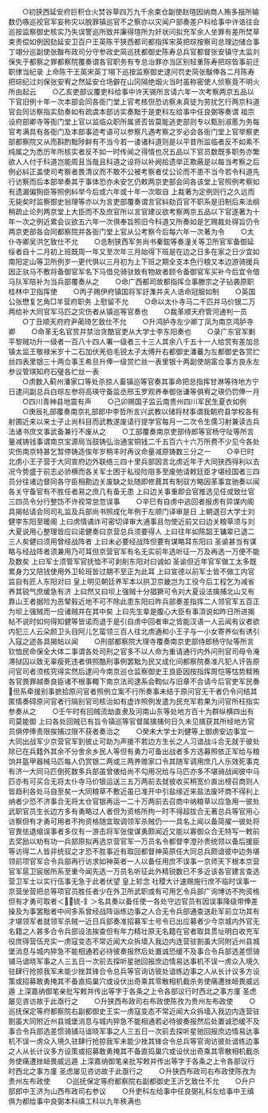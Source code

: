 <!-- { "loadSidebar": true } -->
　　○初狭西延安府巨积仓火焚谷草四万九千余束仓副使赵瑄因纳商人贿多报所输数仍嗾巡视官军妄称灾以脱罪镇巡官不之察亦以灾闻户部奏差户科给事中许诰往会巡按监察御史核实乃失误警巡所致并廉得瑄所为奸状问拟充军余人坐罪有差所焚草束责偿如例因劾延安卫百户王英陈干狭西都司都指挥宋英把琮按察司总理边储佥事丁翊分巡副使张黻布政司分守参政史简巡抚都御史陈寿总兵官都督张安镇守太监刘保失于都察之罪都察院覆奏谓各官职务有专总治罪亦当区别轻重陈寿把琮皆事前迁职律当纪录  上命陈干王英宋英丁珝下巡按监察御史逮问罚史简张黻俸各二月陈寿把琮纪过刘保张安宥之然延安仓场僻在山冈隔绝烟火当时虽称密使人侦察竟不明火所由起云
　　○乙亥吏部议覆吏科给事中许天锡所言请六年一次考察两京五品以下官旧例十年一次本部会同各衙门堂上官考核但恐访察未真徒为劳扰乞行两京科道官会同访察指实劾奏如有疏虞本部访实奏黜于是吏科左给事中任良弼等奏谓  祖宗设府部卿寺等衙门堂上官以监临众职所属贤否皆莫能逃吏部则专以甄别淑慝为务每官考满具有各衙门及本部事迹考语可以参察凡遇考察之岁必会各衙门堂上官举察吏部都察院又从而斟酌黜陟鲜有不当今若一诿诸科道则是以平昔所监临者反不如素不纯属之为悉历年所核实者反不如一时传闻之得情也况五品以下官员数既多职务亦繁欲人人付于科道岂能周且当哉且科道之设将以补阙拾遗举正欺蔽是以每当考察之后例必紏正盖使司考察者畏清议而不敢不公被考察者仗公论而不患不当今若令科道先行访察而后本部举奏其于事体恐亦未安乞仍敕两京吏部会同各该堂上官照例考察如有遗漏偏狥臣等照例紏举今后或六年或十年一次取自  上裁著为定例则行之久远而无毙矣时监察御史翁理等亦以为言吏部覆奏谓言官紏劾百官不职系是旧制后来法纲稍疏止论列两京堂上大臣而不及庶官所以言官建议欲考察两京五品以下官遂著为十年一次之例近累会议欲五六年一次俱奉旨照旧今科道又所奏如是乞赐裁处得旨仍令两京吏部各会同都察院并各衙门堂上官从公考察今后每六年一次著为令
　　○太仆寺卿吴洪乞致仕不允
　　○总制狭西军务尚书秦鋐等奏潼关等卫所官军备御延绥者自十二月初上班既周一年又至次年三月始得下班是在边之日多在家之日少宜如南阳定山等卫所例岁一更代俱以三月初为上下班之期全支本色行粮又本边游骑援兵因正驮马不敷将备御官军名下马借兑骑驮致有物故者顾令备御官军买补今后宜令借马队军陪补为当兵部覆奏从之
　　○命广西都司故都指挥佥事滕宗之子钻袭原职桂林中卫指挥使
　　○丙子赐伊府镇国将军訏潗并夫人诰命冠服如制
　　○英国公张懋复乞角□羊营府职务  上慰留不允
　　○命以太仆寺马二千匹并马价银二万两给补大同官军马匹之灾伤者从镇巡等官奏也
　　○裁革顺天府管河通判一员
　　○丁丑顺天府府尹蔺琦乞致仕不允
　　○升鸿胪寺左少卿丁凤为南京鸿胪寺卿
　　○命革无名官赏并禁治贪酷官吏从大学士李东阳奏也
　　○录广东官军剿平黎贼功升一级者一百八十四人署一级者三十三人其余八千五十一人给赏有差加总镇太监王敬禄米岁十二石加伏羌伯毛锐太子太傅升右都御史潘蕃为左都御史各赏纻丝四表里银三十两佥事王希旦升俸一级赏纻丝一表里银十两副使胡富佥事方良永左参议管琪知府石璧各纻丝一表  
　　○虏数入蓟州潘家口等处杀掠人畜镇巡等官奏其事命把总指挥甘淋等待地方宁日逮问副总兵白琮左参将高瑛守备监丞邢玉罗观养奉御张谦等俱宥之瑛仍罚俸一月
　　○四川青神县地震有声
　　○己卯赐国子监云南贵州四川军民生夏衣如例
　　○庚辰礼部覆奏南京礼部郎中李哲所言兴武教以储将材事谓我朝府县学校各有射圃近来以来士子止尚科目而武教遂废请行提学官每月一二次令生儒习射兼读古兵法诸书庶文事武备兼行不废从之
　　○工部覆奏南京吏部侍郎等官杨守阯等所言量减铸钱事谓南京宝源局当鼓铸弘治通宝铜钱二千五百六十六万所费不少见今各处灾伤南京特甚乞暂停铸造俟年岁稍丰时再议命量减原铸数三分之一
　　○辛巳时北虏小王子营于大同宣府边外联络三四十里兵部因言北虏近年于大同狭西得利以去况今势盛于前志必骄横而各关军士困于私役险阻多至废弛请敕廷臣才堪经国者三四员分往诸边督同各守臣相勘边关废缺之处随即修葺其有制驭方略因革事宜驰奏以闻各关守备官有不胜任者易之庶几有备无患  上曰边关事重即会官推选见任或致仕官三四员令分行整饬不许视常怠忽误事
　　○辛巳有自虏中逃回者报虏有异谋内阁具揭帖请会同司礼监及兵部尚书照成化年例于左顺门译审是日  上朝退召大学士刘健李东阳至暖阁  上曰虏情谲诈可密切译审大通事且勿使近前又曰边关粮草须与刘大夏说用心整理皆应曰诺健奏曰京营总兵须要得人  上曰往年如陈韶王镛辈已退二三人矣健曰须用曾经战阵者  上曰未必要经战阵但要有谋略耳东阳曰  圣谕甚当有谋略与经战阵者须兼用乃可耳但京营官军有名无实前年选听征一万及再选一万便不能及数矣  上曰军士须管军官抚恤不可剥削东阳对曰诚如  圣谕但近年官军做工太多既累身力又陪钱使用外卫轮班皆过期不至正为此耳  上曰宣德以前军士皆不做工内官监自有匠人东阳对曰  皇上明见朝廷养军本以拱卫京畿岂为工役今后工程乞为减省养其锐气庶缓急有济  上曰然又曰坝上强贼十分猖獗可令刘大夏设法擒捕北山又有靠山王者据险为恶辇毂近地不可不除此患东阳曰昨兵部奏差指挥二人领官军五百正为坝上强贼而一应诸贼并在其中矣  上曰先生辈是腹心大臣有事湏说如昨日所进揭帖不说时如何得知健等皆诺而退于是引自虏中回者审之皆能汉语一人云闻有议者欲内犯三人云朵颜卫头目阿儿乞蛮领三百人往北虏通和小王子与一小女寄养似有诱引入寇之迹各具揭帖以闻
　　○刑部都察院大理寺覆奏南京吏部侍郎杨守阯等所言钦恤民命保全大体二事谓各处司刑之官多不以人命为重请通行内外问刑官司毋令淹滞狱囚以致无辜瘦死违者俱照酷刑事例罢黜为民又成化间都察院奏准凡犯人讦告原问官司者须核究得实然后逮问今南京巡仓监察御史王良臣因按指挥周恺等怙势黩贿各官畏罪越奏良臣诸不根事輙下南京法司逮系会鞫似与旧章不合请今后官吏军民奏但系牵援别事摭拾原问官者照例立案不行所奏事未结于原问官无干者仍令问结其匿情奏碍原问官者行隔别官司核治如有虚诈照例发遣为民充军若果为问官所枉指实参奏从之
　　○壬午时有回贼流劫直隶及河南山东等处地方百十为群纵横四出有司莫能御  上曰各处回贼已有旨令镇巡等官督属擒捕何日久未见擒获其所经地方官员俱停俸责限挨捕过限不获者奏治之
　　○癸未大学士刘健等上御虏安边事宜一大同出战军少京营官军到彼止可助为声援不若边方生长之人习谙战斗合无就于彼处除已在兵籍外其余不分舍余乡民人等但有勇力可备出战者多方选募照依正军给与粮饷并盔甲器械马匹每人仍赏银二两或三两养赡家口令其随军调用庶几人乐效死事克有济一大同马匹倒死数多兵部虽曾俵给尚不勾用况给与马匹亦多不堪骑战闻彼中马匹亦有可买合无将太仆寺马价银运送三五万两前去就彼收买稍宽价直出榜召商则人皆趋利各处马自至矣一大同粮草不敷近虽已准开中引盐缘近来盐法废坏商不得利上纳者少恐不济事合无将太仓官银再运一二十万两前去召商中纳粮草以应急用一彼处武职官员生长边方多有勇略过人者但为资格所拘一时不得超拔合无著总兵等官用心访察但有才勇可用者不拘资格随宜取调领军杀贼仍一一具名上闻以备简擢一彼处将官畏怯退缩误事者多仅有一游击将军张俊谋勇颇闻近又能以寡御众合无特写一敕前去奖励以劝有功一兵部原拟再选京营官军一万员名令都督李澄孙贵统领以备后援臣等访得二人皆非统驭之才恐不胜事近有取回都督神英原任大同总兵颇谙彼中边务堪领前项官军合令兵部再行访求如神英者一人以备任用庶不误事一京师天下根本京营官军扈卫宸居所系至重今闻先选一万员名听征此外精锐数已不多近该各官建言查选营卫军士以实行伍事无急于此者伏望  皇上轸念  社稷大计速赐施行庶不临时误事一京营坐营把总等项官员胜任者少在外卫所武职或有可用乞令兵部广询博访不拘资格但有才勇可取者＜锍-釒＞名具奏以备任使一各处守边官员有因误事降级带俸差操及为事罢黜者中间多系曾经战阵诣练边事之人合无令兵部通查送赴军前立功其有才堪领军者就领军杀贼一近日兵部奏准招募军士号令已出应募者少今京城内外官无名籍之人甚多合令兵部设法挨查但有年力精壮原无名籍在官者取具贯址明白收充军役庶得营伍充实一虏寇变态不常近闻大众拆墙入我边内连营驻劄虽大同附近州县城堡消息与城内猝急不能相通若必待彼奏报然后处置诚恐缓不及事合令兵部选差惯骑铺马谙晓军事之人三五日一次前去探听星驰回报庶边情易达事机不误一虏众入境久驻肆行抢掠我军未能少挫其锋合令总兵等官询访彼处谙练边事之人从长计议多方设策或招募敢勇掩其不备直捣巢穴或设伏出奇乘其零散相机截杀务使痛遭挫衄畏威远遁  上深嘉纳御笔亲批写敕并传出等字于各条之上令各部议行时西北之事方廑  圣虑屡见咨访故于此亟行之
　　○升狭西布政司右布政使陈孜为贵州左布政使
　　○巡抚保定等府都察院右副都御史王实一虏寇变态不常近闻大众拆墙入我边内连营驻劄虽大同附近州县城堡消息与城内猝急不能相通若必待彼奏报然后处置诚恐缓不及事合令兵部选差惯骑铺马谙晓军事之人三五日一次前去探听星驰回报庶边情易达事机不误一虏众入境久驻肆行抢掠我军未能少挫其锋合令总兵等官询访彼处谙练边事之人从长计议多方设策或招募敢勇掩其不备直捣巢穴或设伏出奇乘其零散相机截杀务使痛遭挫衄畏威远遁  上深嘉纳御笔亲批写敕并传出等字于各条之上令各部议行时西北之事方廑  圣虑屡见咨访故于此亟行之
　　○升狭西布政司右布政使陈孜为贵州左布政使
　　○巡抚保定等府都察院右副都御史王沂乞致仕不允
　　○升户部郎中王济为山西布政司右参议
　　○升吏科左给事中任良弼礼科左给事中王缜俱为都给事中良弼本科缜工科以九年秩满也
